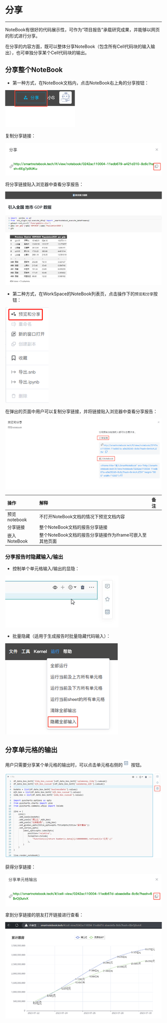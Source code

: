 # 分享
---
NoteBook有很好的代码展示性，可作为“项目报告”承载研究成果，并能够以网页的形式进行分享。

在分享的内容方面，既可以整体分享NoteBook（包含所有Cell代码块的输入输出），也可单独分享某个Cell代码块的输出。

## 分享整个NoteBook

- 第一种方式，在NoteBook文档内，点击NoteBook右上角的分享按钮：

![图 1](../images/sharenotebook.png)  

复制分享链接：

![图 2](../images/sharelinksnotebook.png)  

将分享链接贴入浏览器中查看分享报告：

![图 5](../images/%E6%8A%A5%E5%91%8A%E5%88%86%E4%BA%AB%E9%A1%B5%E9%9D%A21.png)  

- 第二种方式，在WorkSpace的NoteBook列表页，点击操作下的`预览和分享`按钮：

![图 3](../images/shareand.png)  

在弹出的页面中用户可以复制分享链接，并将链接贴入浏览器中查看分享报告：

![图 6](../images/shareandseebook.png)  

| 操作 | 解释 | 备注 |
| :-----| :---- | :---- | 
| 预览notebook| 不打开NoteBook文档的情况下预览文档内容 | |
| 分享链接| 整个NoteBook文档的报告分享链接| |
| 嵌入NoteBook | 整个NoteBook文档的报告分享链接作为iframe可嵌入至其他页面 |  |

### 分享报告时隐藏输入/输出

<span id="hide"></span>

- 控制单个单元格输入/输出的显隐：

![图 7](../images/eyeforreport.gif)  

- 批量隐藏（适用于生成报告时批量隐藏代码输入）：

![图 8](../images/batchforcell.png)  

## 分享单元格的输出

用户只需要分享某个单元格的输出时，可以点击单元格右侧的<img src="../images/shareout.png"  style="display: inline-block;padding:0px;border:0px"  /> 按钮。

![图 9](../images/shout.png)  

获得分享链接：

![图 10](../images/shlink.png)  

拿到分享链接的朋友打开链接进行查看：

![图 11](../images/readrepo.png)  



